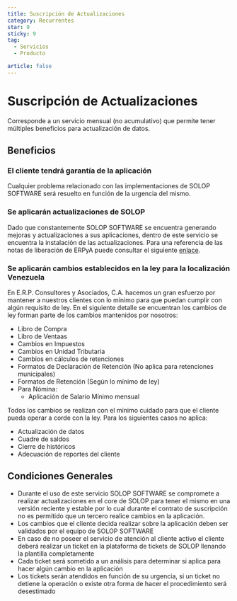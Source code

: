 ```yaml
---
title: Suscripción de Actualizaciones
category: Recurrentes
star: 9
sticky: 9
tag:
  - Servicios
  - Producto

article: false
---
```

# Suscripción de Actualizaciones

Corresponde a un servicio mensual (no acumulativo) que permite tener múltiples beneficios para actualización de datos.

## Beneficios

### El cliente tendrá garantía de la aplicación

Cualquier problema relacionado con las implementaciones de SOLOP SOFTWARE será resuelto en función de la urgencia del mismo.

### Se aplicarán actualizaciones de SOLOP

Dado que constantemente SOLOP SOFTWARE se encuentra generando mejoras y actualizaciones a sus aplicaciones, dentro de este servicio se encuentra la instalación de las actualizaciones. Para una referencia de las notas de liberación de ERPyA puede consultar el siguiente [enlace](https://docs.erpya.com/downloads/updates/).

### Se aplicarán cambios establecidos en la ley para la localización Venezuela

En E.R.P. Consultores y Asociados, C.A. hacemos un gran esfuerzo por mantener a nuestros clientes con lo mínimo para que puedan cumplir con algún requisito de ley. En el siguiente detalle se encuentran los cambios de ley forman parte de los cambios mantenidos por nosotros:

- Libro de Compra
- Libro de Ventaas
- Cambios en Impuestos
- Cambios en Unidad Tributaria
- Cambios en cálculos de retenciones
- Formatos de Declaración de Retención (No aplica para retenciones municipales)
- Formatos de Retención (Según lo mínimo de ley)
- Para Nómina:
  - Aplicación de Salario Mínimo mensual

Todos los cambios se realizan con el mínimo cuidado para que el cliente pueda operar a corde con la ley. Para los siguientes casos no aplica:

- Actualización de datos
- Cuadre de saldos
- Cierre de históricos
- Adecuación de reportes del cliente

## Condiciones Generales

- Durante el uso de este servicio SOLOP SOFTWARE se compromete a realizar actualizaciones en el core de SOLOP para tener el mismo en una versión reciente y estable por lo cual durante el contrato de suscripción no es permitido que un tercero realice cambios en la aplicación.
- Los cambios que el cliente decida realizar sobre la aplicación deben ser validados por el equipo de SOLOP SOFTWARE
- En caso de no poseer el servicio de atención al cliente activo el cliente deberá realizar un ticket en la plataforma de tickets de SOLOP llenando la plantilla completamente
- Cada ticket será sometido a un análisis para determinar si aplica para hacer algún cambio en la aplicación
- Los tickets serán atendidos en función de su urgencia, si un ticket no detiene la operación o existe otra forma de hacer el procedimiento será desestimado
